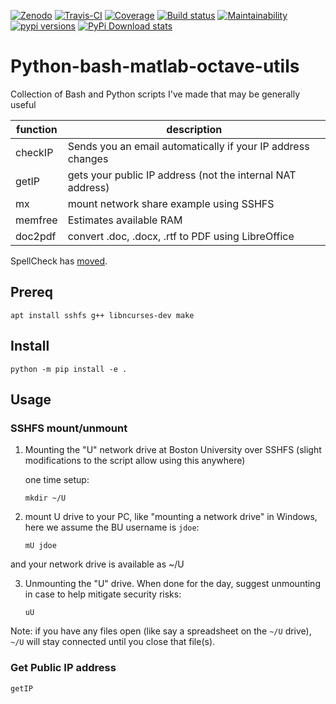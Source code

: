 [![Zenodo](https://zenodo.org/badge/DOI/10.5281/zenodo.1252220.svg)](https://zenodo.org/record/1252220)
[![Travis-CI](https://travis-ci.org/scivision/pybashutils.svg?branch=master)](https://travis-ci.org/scivision/pybashutils)
[![Coverage](https://coveralls.io/repos/github/scivision/pybashutils/badge.svg?branch=master)](https://coveralls.io/github/scivision/pybashutils?branch=master)
[![Build status](https://ci.appveyor.com/api/projects/status/ujifxcexg2i1bq1u?svg=true)](https://ci.appveyor.com/project/scivision/pybashutils)
[![Maintainability](https://api.codeclimate.com/v1/badges/530575d7d1a47e7f3fa1/maintainability)](https://codeclimate.com/github/scivision/pybashutils/maintainability)
[![pypi versions](https://img.shields.io/pypi/pyversions/pybashutils.svg)](https://pypi.python.org/pypi/pybashutils)
[![PyPi Download stats](http://pepy.tech/badge/pybashutils)](http://pepy.tech/project/pybashutils)


# Python-bash-matlab-octave-utils

Collection of Bash and Python scripts I've made that may be generally
useful

  function       |   description
-----------------|-------------------------------------------------------------
  checkIP        |  Sends you an email automatically if your IP address changes
  getIP          |  gets your public IP address (not the internal NAT address)
  mx             |  mount network share example using SSHFS
  memfree        |  Estimates available RAM
  doc2pdf        |  convert .doc, .docx, .rtf to PDF using LibreOffice


SpellCheck has [moved](https://github.com/scivision/recursivespellcheck).

## Prereq

    apt install sshfs g++ libncurses-dev make

## Install

    python -m pip install -e .


## Usage

### SSHFS mount/unmount

1.  Mounting the "U" network drive at Boston University over SSHFS
    (slight modifications to the script allow using this anywhere)

    one time setup:

        mkdir ~/U

2.  mount U drive to your PC, like "mounting a network drive" in
    Windows, here we assume the BU username is `jdoe`:

        mU jdoe

and your network drive is available as ~/U

3.  Unmounting the "U" drive. When done for the day, suggest unmounting
    in case to help mitigate security risks:

        uU

Note: if you have any files open (like say a spreadsheet on the `~/U`
drive), `~/U` will stay connected until you close that file(s).

### Get Public IP address

    getIP
